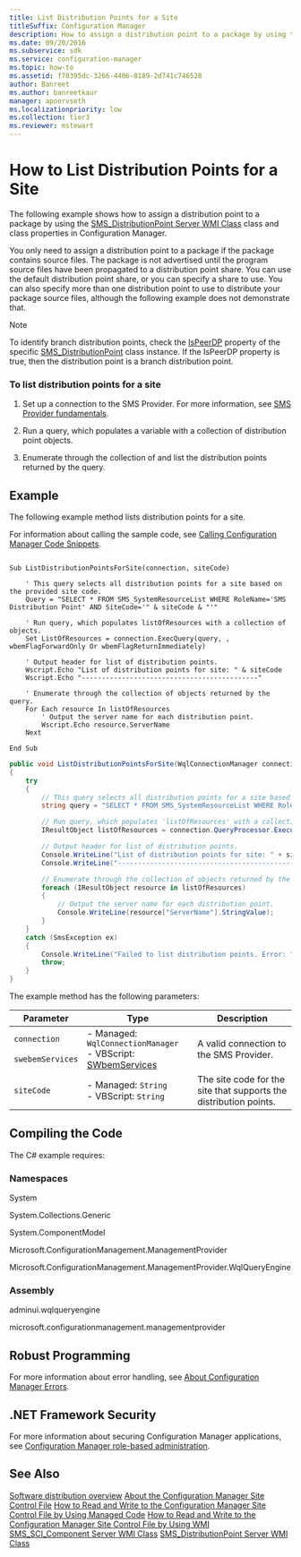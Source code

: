 ```yaml
---
title: List Distribution Points for a Site
titleSuffix: Configuration Manager
description: How to assign a distribution point to a package by using the SMS_DistributionPoint Server WMI Class and class properties in Configuration Manager.
ms.date: 09/20/2016
ms.subservice: sdk
ms.service: configuration-manager
ms.topic: how-to
ms.assetid: f70395dc-3266-4406-8189-2d741c746528
author: Banreet
ms.author: banreetkaur
manager: apoorvseth
ms.localizationpriority: low
ms.collection: tier3
ms.reviewer: mstewart
---
```

# How to List Distribution Points for a Site
The following example shows how to assign a distribution point to a package by using the [SMS_DistributionPoint Server WMI Class](../../../../develop/reference/core/servers/configure/sms_distributionpoint-server-wmi-class.md) class and class properties in Configuration Manager.

 You only need to assign a distribution point to a package if the package contains source files. The package is not advertised until the program source files have been propagated to a distribution point share. You can use the default distribution point share, or you can specify a share to use. You can also specify more than one distribution point to use to distribute your package source files, although the following example does not demonstrate that.

> [!NOTE]
>  To identify branch distribution points, check the [IsPeerDP](../../../../develop/reference/core/servers/configure/sms_distributionpoint-server-wmi-class.md) property of the specific [SMS_DistributionPoint](../../../../develop/reference/core/servers/configure/sms_distributionpoint-server-wmi-class.md) class instance. If the IsPeerDP property is true, then the distribution point is a branch distribution point.

### To list distribution points for a site

1.  Set up a connection to the SMS Provider. For more information, see [SMS Provider fundamentals](../../understand/sms-provider-fundamentals.md).

2.  Run a query, which populates a variable with a collection of distribution point objects.

3.  Enumerate through the collection of and list the distribution points returned by the query.

## Example
 The following example method lists distribution points for a site.

 For information about calling the sample code, see [Calling Configuration Manager Code Snippets](../../../../develop/core/understand/calling-code-snippets.md).

```vbs

Sub ListDistributionPointsForSite(connection, siteCode)

    ' This query selects all distribution points for a site based on the provided site code.
    Query = "SELECT * FROM SMS_SystemResourceList WHERE RoleName='SMS Distribution Point' AND SiteCode='" & siteCode & "'"

    ' Run query, which populates listOfResources with a collection of objects.
    Set ListOfResources = connection.ExecQuery(query, , wbemFlagForwardOnly Or wbemFlagReturnImmediately)

    ' Output header for list of distribution points.
    Wscript.Echo "List of distribution points for site: " & siteCode
    Wscript.Echo "--------------------------------------------"

    ' Enumerate through the collection of objects returned by the query.
    For Each resource In listOfResources
        ' Output the server name for each distribution point.
        Wscript.Echo resource.ServerName
    Next

End Sub
```

```c#
public void ListDistributionPointsForSite(WqlConnectionManager connection, string siteCode)
{
    try
    {
        // This query selects all distribution points for a site based on the provided site code.
        string query = "SELECT * FROM SMS_SystemResourceList WHERE RoleName='SMS Distribution Point' AND SiteCode='" + siteCode + "'";

        // Run query, which populates 'listOfResources' with a collection of objects.
        IResultObject listOfResources = connection.QueryProcessor.ExecuteQuery(query);

        // Output header for list of distribution points.
        Console.WriteLine("List of distribution points for site: " + siteCode);
        Console.WriteLine("--------------------------------------------");

        // Enumerate through the collection of objects returned by the query.
        foreach (IResultObject resource in listOfResources)
        {
            // Output the server name for each distribution point.
            Console.WriteLine(resource["ServerName"].StringValue);
        }
    }
    catch (SmsException ex)
    {
        Console.WriteLine("Failed to list distribution points. Error: " + ex.Message);
        throw;
    }
}
```

 The example method has the following parameters:

|Parameter|Type|Description|
|---------------|----------|-----------------|
|`connection`<br /><br /> `swebemServices`|-   Managed: `WqlConnectionManager`<br />-   VBScript: [SWbemServices](/windows/win32/wmisdk/swbemservices)|A valid connection to the SMS Provider.|
|`siteCode`|-   Managed: `String`<br />-   VBScript: `String`|The site code for the site that supports the distribution points.|

## Compiling the Code
 The C# example requires:

### Namespaces
 System

 System.Collections.Generic

 System.ComponentModel

 Microsoft.ConfigurationManagement.ManagementProvider

 Microsoft.ConfigurationManagement.ManagementProvider.WqlQueryEngine

### Assembly
 adminui.wqlqueryengine

 microsoft.configurationmanagement.managementprovider

## Robust Programming
 For more information about error handling, see [About Configuration Manager Errors](../../../../develop/core/understand/about-configuration-manager-errors.md).

## .NET Framework Security
 For more information about securing Configuration Manager applications, see [Configuration Manager role-based administration](../../../../develop/core/servers/configure/role-based-administration.md).

## See Also
 [Software distribution overview](software-distribution-overview.md)
 [About the Configuration Manager Site Control File](../../../../develop/core/understand/about-the-configuration-manager-site-control-file.md)
 [How to Read and Write to the Configuration Manager Site Control File by Using Managed Code](../../../../develop/core/understand/how-to-read-and-write-to-the-site-control-file-by-using-managed-code.md)
 [How to Read and Write to the Configuration Manager Site Control File by Using WMI](../../../../develop/core/understand/how-to-read-and-write-to-the-site-control-file-by-using-wmi.md)
 [SMS_SCI_Component Server WMI Class](../../../../develop/reference/core/servers/configure/sms_sci_component-server-wmi-class.md)
 [SMS_DistributionPoint Server WMI Class](../../../../develop/reference/core/servers/configure/sms_distributionpoint-server-wmi-class.md)
